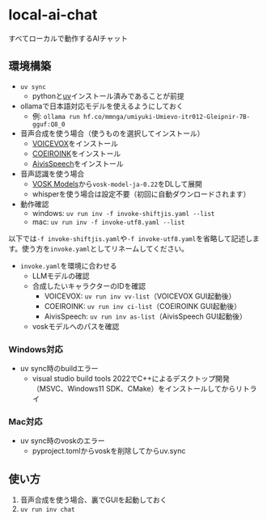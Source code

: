 # local-ai-chat
すべてローカルで動作するAIチャット

## 環境構築
- `uv sync`
    - pythonと[uv](https://github.com/astral-sh/uv)インストール済みであることが前提
- ollamaで日本語対応モデルを使えるようにしておく
    - 例: `ollama run hf.co/mmnga/umiyuki-Umievo-itr012-Gleipnir-7B-gguf:Q8_0`
- 音声合成を使う場合（使うものを選択してインストール）
    - [VOICEVOX](https://voicevox.hiroshiba.jp/)をインストール
    - [COEIROINK](https://coeiroink.com/download)をインストール
    - [AivisSpeech](https://aivis-project.com/)をインストール
- 音声認識を使う場合
    - [VOSK Models](https://alphacephei.com/vosk/models)から`vosk-model-ja-0.22`をDLして展開
    - whisperを使う場合は設定不要（初回に自動ダウンロードされます）
- 動作確認
    - windows: `uv run inv -f invoke-shiftjis.yaml --list`
    - mac: `uv run inv -f invoke-utf8.yaml --list`

以下では`-f invoke-shiftjis.yaml`や`-f invoke-utf8.yaml`を省略して記述します。使う方を`invoke.yaml`としてリネームしてください。

- `invoke.yaml`を環境に合わせる
    - LLMモデルの確認
    - 合成したいキャラクターのIDを確認
        - VOICEVOX: `uv run inv vv-list`（VOICEVOX GUI起動後）
        - COEIROINK: `uv run inv ci-list`（COEIROINK GUI起動後）
        - AivisSpeech: `uv run inv as-list`（AivisSpeech GUI起動後）
    - voskモデルへのパスを確認

### Windows対応
- uv sync時のbuildエラー
    - visual studio build tools 2022でC++によるデスクトップ開発（MSVC、Windows11 SDK、CMake）をインストールしてからリトライ

### Mac対応
- uv sync時のvoskのエラー
    - pyproject.tomlからvoskを削除してからuv.sync


## 使い方
1. 音声合成を使う場合、裏でGUIを起動しておく
2. `uv run inv chat`
